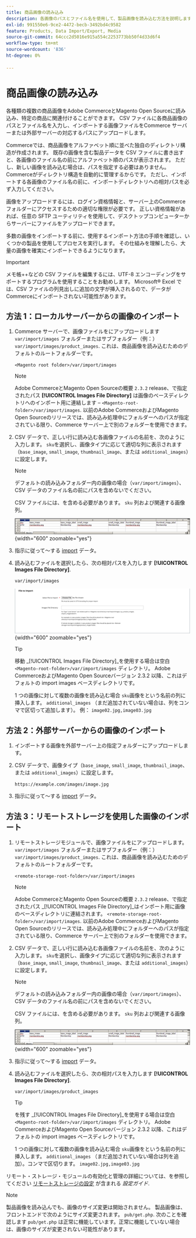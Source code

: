 ```yaml
---
title: 商品画像の読み込み
description: 各画像のパスとファイル名を使用して、製品画像を読み込む方法を説明します。
exl-id: 991550e6-9ce2-4472-becb-3492bd4c9582
feature: Products, Data Import/Export, Media
source-git-commit: 64ccc2d5016e915a554c2253773bb50f4d33d6f4
workflow-type: tm+mt
source-wordcount: '836'
ht-degree: 0%

---
```


# 商品画像の読み込み

各種類の複数の商品画像をAdobe CommerceとMagento Open Sourceに読み込み、特定の商品に関連付けることができます。 CSV ファイルに各商品画像のパスとファイル名を入力し、インポートする画像ファイルをCommerce サーバーまたは外部サーバーの対応するパスにアップロードします。

Commerceでは、商品画像をアルファベット順に並べた独自のディレクトリ構造が作成されます。 既存の画像を含む製品データを CSV ファイルに書き出すと、各画像のファイル名の前にアルファベット順のパスが表示されます。 ただし、新しい画像を読み込む場合は、パスを指定する必要はありません。Commerceがディレクトリ構造を自動的に管理するからです。 ただし、インポートする各画像のファイル名の前に、インポートディレクトリへの相対パスを必ず入力してください。

画像をアップロードするには、ログイン資格情報と、サーバー上のCommerce フォルダーにアクセスするための適切な権限が必要です。 正しい資格情報があれば、任意の SFTP ユーティリティを使用して、デスクトップコンピューターからサーバーにファイルをアップロードできます。

多数の画像をインポートする前に、使用するインポート方法の手順を確認し、いくつかの製品を使用してプロセスを実行します。 その仕組みを理解したら、大量の画像を確実にインポートできるようになります。

>[!IMPORTANT]
>
>メモ帳++などの CSV ファイルを編集するには、UTF-8 エンコーディングをサポートするプログラムを使用することをお勧めします。 Microsoft® Excel では、CSV ファイルの列見出しに追加の文字が挿入されるので、データがCommerceにインポートされない可能性があります。

## 方法 1：ローカルサーバーからの画像のインポート

1. Commerce サーバーで、画像ファイルをにアップロードします `var/import/images` フォルダーまたはサブフォルダー（例：） `var/import/images/product_images`. これは、商品画像を読み込むためのデフォルトのルートフォルダーです。

   ```terminal
   <Magento root folder>/var/import/images
   ```

   >[!NOTE]
   >
   >Adobe CommerceとMagento Open Sourceの概要 `2.3.2` release、で指定されたパス **[!UICONTROL Images File Directory]** は画像のベースディレクトリへのインポート用に連結します –  `<Magento-root-folder>/var/import/images`. 以前のAdobe CommerceおよびMagento Open Sourceのリリースでは、読み込み処理中にフォルダーへのパスが指定されている限り、Commerce サーバー上で別のフォルダーを使用できます。

1. CSV データで、正しい行に読み込む各画像ファイルの名前を、次のように入力します。 `sku`を選択し、画像タイプに応じて適切な列に表示されます（`base_image`, `small_image`, `thumbnail_image`、または `additional_images`）に設定します。

   >[!NOTE]
   >
   >デフォルトの読み込みフォルダー内の画像の場合（`var/import/images`）、CSV データのファイル名の前にパスを含めないでください。

   CSV ファイルには、を含める必要があります。 `sku` 列および関連する画像列。

   ![例 – CSV 画像データの読み込み](./assets/data-import-csv-image-files-default-local.png){width="600" zoomable="yes"}

1. 指示に従って～する [import](data-import.md) データ。

1. 読み込むファイルを選択したら、次の相対パスを入力します **[!UICONTROL Images File Directory]**.

   ```terminal
   var/import/images
   ```

   ![データインポート画像ファイルディレクトリ](./assets/data-import-file-to-import.png){width="600" zoomable="yes"}

   >[!TIP]
   >
   >移動 _[!UICONTROL Images File Directory]_を使用する場合は空白 `<Magento-root-folder>/var/import/images` ディレクトリ。 Adobe CommerceおよびMagento Open Sourceバージョン 2.3.2 以降、これはデフォルトの import images ベースディレクトリです。

   1 つの画像に対して複数の画像を読み込む場合 `sku`画像をという名前の列に挿入します。 `additional_images` （まだ追加されていない場合は、列をコンマで区切って追加します）。 例： `image02.jpg,image03.jpg`

## 方法 2：外部サーバーからの画像のインポート

1. インポートする画像を外部サーバー上の指定フォルダーにアップロードします。

1. CSV データで、画像タイプ（`base_image`, `small_image`, `thumbnail_image`、または `additional_images`）に設定します。

   ```terminal
   https://example.com/images/image.jpg
   ```

1. 指示に従って～する [import](data-import.md) データ。

## 方法 3：リモートストレージを使用した画像のインポート

1. リモートストレージモジュールで、画像ファイルをにアップロードします。 `var/import/images` フォルダーまたはサブフォルダー（例：） `var/import/images/product_images`. これは、商品画像を読み込むためのデフォルトのルートフォルダーです。

   ```terminal
   <remote-storage-root-folder>/var/import/images
   ```

   >[!NOTE]
   >
   >Adobe CommerceとMagento Open Sourceの概要 `2.3.2` release、で指定されたパス _[!UICONTROL Images File Directory]_はインポート用に画像のベースディレクトリに連結されます。 `<remote-storage-root-folder>/var/import/images`. 以前のAdobe CommerceおよびMagento Open Sourceのリリースでは、読み込み処理中にフォルダーへのパスが指定されている限り、Commerce サーバー上で別のフォルダーを使用できます。

1. CSV データで、正しい行に読み込む各画像ファイルの名前を、次のように入力します。 `sku`を選択し、画像タイプに応じて適切な列に表示されます（`base_image`, `small_image`, `thumbnail_image`、または `additional_images`）に設定します。

   >[!NOTE]
   >
   >デフォルトの読み込みフォルダー内の画像の場合（`var/import/images`）、CSV データのファイル名の前にパスを含めないでください。

   CSV ファイルには、を含める必要があります。 `sku` 列および関連する画像列。

   ![例 – CSV 画像データの読み込み](./assets/data-import-csv-image-files-default-local.png){width="600" zoomable="yes"}

1. 指示に従って～する [import](data-import.md) データ。

1. 読み込むファイルを選択したら、次の相対パスを入力します **[!UICONTROL Images File Directory]**.

   ```terminal
   var/import/images/product_images
   ```

   >[!TIP]
   >
   >を残す _[!UICONTROL Images File Directory]_を使用する場合は空白 `<Magento-root-folder>/var/import/images` ディレクトリ。 Adobe CommerceおよびMagento Open Sourceバージョン 2.3.2 以降、これはデフォルトの import images ベースディレクトリです。

   1 つの画像に対して複数の画像を読み込む場合 `sku`画像をという名前の列に挿入します。 `additional_images` （まだ追加されていない場合は列を追加）。コンマで区切ります。 `image02.jpg,image03.jpg`

リモート・ストレージ・モジュールの有効化と管理の詳細については、を参照してください [リモートストレージの設定](https://experienceleague.adobe.com/docs/commerce-operations/configuration-guide/storage/remote-storage/remote-storage.html) が含まれる _設定ガイド_.

>[!NOTE]
>
>製品画像を読み込んでも、画像のサイズ変更は開始されません。 製品画像は、フロントエンドで次のようにサイズ変更されます。 `pub/get.php`. 次のことを確認します `pub/get.php` は正常に機能しています。正常に機能していない場合は、画像のサイズが変更されない可能性があります。
